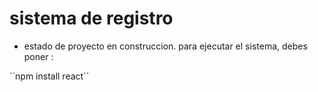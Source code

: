 <h1> sistema de registro </h1>

- estado de proyecto en construccion.
para ejecutar el sistema, debes poner :

´´npm install react´´
